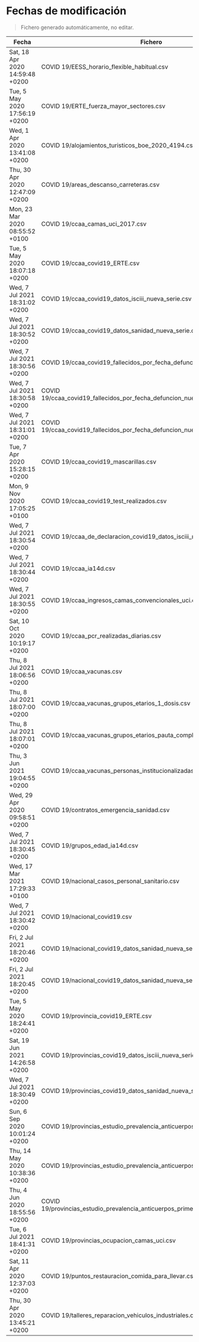 # Fechas de modificación

> Fichero generado automáticamente, no editar.

| Fecha                           | Fichero                  |
|---------------------------------|--------------------------|
| Sat, 18 Apr 2020 14:59:48 +0200  | COVID 19/EESS_horario_flexible_habitual.csv |
| Tue, 5 May 2020 17:56:19 +0200  | COVID 19/ERTE_fuerza_mayor_sectores.csv |
| Wed, 1 Apr 2020 13:41:08 +0200  | COVID 19/alojamientos_turisticos_boe_2020_4194.csv |
| Thu, 30 Apr 2020 12:47:09 +0200  | COVID 19/areas_descanso_carreteras.csv |
| Mon, 23 Mar 2020 08:55:52 +0100  | COVID 19/ccaa_camas_uci_2017.csv |
| Tue, 5 May 2020 18:07:18 +0200  | COVID 19/ccaa_covid19_ERTE.csv |
| Wed, 7 Jul 2021 18:31:02 +0200  | COVID 19/ccaa_covid19_datos_isciii_nueva_serie.csv |
| Wed, 7 Jul 2021 18:30:52 +0200  | COVID 19/ccaa_covid19_datos_sanidad_nueva_serie.csv |
| Wed, 7 Jul 2021 18:30:56 +0200  | COVID 19/ccaa_covid19_fallecidos_por_fecha_defuncion_nueva_serie.csv |
| Wed, 7 Jul 2021 18:30:58 +0200  | COVID 19/ccaa_covid19_fallecidos_por_fecha_defuncion_nueva_serie_long.csv |
| Wed, 7 Jul 2021 18:31:01 +0200  | COVID 19/ccaa_covid19_fallecidos_por_fecha_defuncion_nueva_serie_original.csv |
| Tue, 7 Apr 2020 15:28:15 +0200  | COVID 19/ccaa_covid19_mascarillas.csv |
| Mon, 9 Nov 2020 17:05:25 +0100  | COVID 19/ccaa_covid19_test_realizados.csv |
| Wed, 7 Jul 2021 18:30:54 +0200  | COVID 19/ccaa_de_declaracion_covid19_datos_isciii_nueva_serie.csv |
| Wed, 7 Jul 2021 18:30:44 +0200  | COVID 19/ccaa_ia14d.csv |
| Wed, 7 Jul 2021 18:30:55 +0200  | COVID 19/ccaa_ingresos_camas_convencionales_uci.csv |
| Sat, 10 Oct 2020 10:19:17 +0200  | COVID 19/ccaa_pcr_realizadas_diarias.csv |
| Thu, 8 Jul 2021 18:06:56 +0200  | COVID 19/ccaa_vacunas.csv |
| Thu, 8 Jul 2021 18:07:00 +0200  | COVID 19/ccaa_vacunas_grupos_etarios_1_dosis.csv |
| Thu, 8 Jul 2021 18:07:01 +0200  | COVID 19/ccaa_vacunas_grupos_etarios_pauta_completa.csv |
| Thu, 3 Jun 2021 19:04:55 +0200  | COVID 19/ccaa_vacunas_personas_institucionalizadas.csv |
| Wed, 29 Apr 2020 09:58:51 +0200  | COVID 19/contratos_emergencia_sanidad.csv |
| Wed, 7 Jul 2021 18:30:45 +0200  | COVID 19/grupos_edad_ia14d.csv |
| Wed, 17 Mar 2021 17:29:33 +0100  | COVID 19/nacional_casos_personal_sanitario.csv |
| Wed, 7 Jul 2021 18:30:42 +0200  | COVID 19/nacional_covid19.csv |
| Fri, 2 Jul 2021 18:20:46 +0200  | COVID 19/nacional_covid19_datos_sanidad_nueva_serie.csv |
| Fri, 2 Jul 2021 18:20:45 +0200  | COVID 19/nacional_covid19_datos_sanidad_nueva_serie_grupos_edad.csv |
| Tue, 5 May 2020 18:24:41 +0200  | COVID 19/provincia_covid19_ERTE.csv |
| Sat, 19 Jun 2021 14:26:58 +0200  | COVID 19/provincias_covid19_datos_isciii_nueva_serie.csv |
| Wed, 7 Jul 2021 18:30:49 +0200  | COVID 19/provincias_covid19_datos_sanidad_nueva_serie.csv |
| Sun, 6 Sep 2020 10:01:24 +0200  | COVID 19/provincias_estudio_prevalencia_anticuerpos_final.csv |
| Thu, 14 May 2020 10:38:36 +0200  | COVID 19/provincias_estudio_prevalencia_anticuerpos_primera_ronda.csv |
| Thu, 4 Jun 2020 18:55:56 +0200  | COVID 19/provincias_estudio_prevalencia_anticuerpos_primera_y_segunda_ronda.csv |
| Tue, 6 Jul 2021 18:41:31 +0200  | COVID 19/provincias_ocupacion_camas_uci.csv |
| Sat, 11 Apr 2020 12:37:03 +0200  | COVID 19/puntos_restauracion_comida_para_llevar.csv |
| Thu, 30 Apr 2020 13:45:21 +0200  | COVID 19/talleres_reparacion_vehiculos_industriales.csv |
